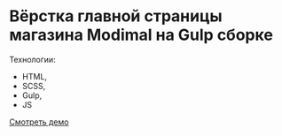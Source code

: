 # Вёрстка главной страницы магазина Modimal на Gulp сборке


Технологии:
- HTML,
- SCSS,
- Gulp,
- JS



[Смотреть демо](https://viktorovvik.github.io/modImal/)
